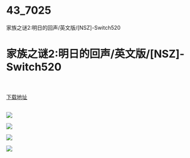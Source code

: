 # 43_7025
家族之谜2:明日的回声/英文版/[NSZ]-Switch520
# 家族之谜2:明日的回声/英文版/[NSZ]-Switch520
 <br/></br>
[下载地址](https://www.switch520.cc/article/7025 "下载地址")
<br/></br>

<p><span><strong><img src="https://www.switch520.cc/muke_img/upload_art_editor_20201031-1_9328de73636668facb00d5efcdd64d1d.jpg"></strong></span></p>
<p><span><strong><img src="https://www.switch520.cc/muke_img/upload_art_editor_20201031-1_10ace19db6d232b6f4bbd54f1dcb2229.jpg"></strong></span></p>
<p><span><strong><img src="https://www.switch520.cc/muke_img/upload_art_editor_20201031-1_07da2917f742ee7d42e81539a3526ed8.jpg"></strong></span></p>
<p><span><strong><img src="https://www.switch520.cc/muke_img/upload_art_editor_20201031-1_a3670c61601872375ca56d2672d1ee69.jpg"></strong></span></p>
<p></p>

